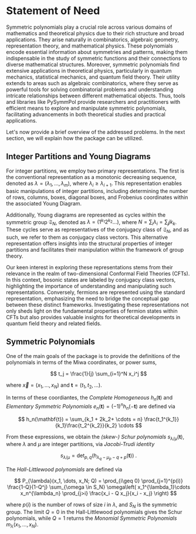 # Statement of Need

Symmetric polynomials play a crucial role across various domains of
mathematics and theoretical physics due to their rich structure and
broad applications. They arise naturally in combinatorics, algebraic
geometry, representation theory, and mathematical physics. These
polynomials encode essential information about symmetries and
patterns, making them indispensable in the study of symmetric
functions and their connections to diverse mathematical
structures. Moreover, symmetric polynomials find extensive
applications in theoretical physics, particularly in quantum
mechanics, statistical mechanics, and quantum field theory. Their
utility extends to areas such as algebraic combinatorics, where they
serve as powerful tools for solving combinatorial problems and
understanding intricate relationships between different mathematical
objects. Thus, tools and libraries like PySymmPol provide researchers
and practitioners with efficient means to explore and manipulate
symmetric polynomials, facilitating advancements in both theoretical
studies and practical applications.
 
Let's now provide a brief overview of the addressed problems. In the
next section, we will explain how the package can be utilized.

## Integer Partitions and Young Diagrams

For integer partitions, we employ two primary representations. The
first is the conventional representation as a monotonic decreasing
sequence, denoted as $\lambda = (\lambda_1, \dots, \lambda_m)$, where
$\lambda_i \geq \lambda_{i+1}$. This representation enables basic
manipulations of integer partitions, including determining the number
of rows, columns, boxes, diagonal boxes, and Frobenius coordinates
within the associated Young Diagram.

Additionally, Young diagrams are represented as cycles within the
symmetric group $\mathfrak{S}_N$, denoted as $\lambda = (1^{k_1}
2^{k_2} \dots)$, where $N = \sum_i\lambda_i = \sum_j j k_k$. These
cycles serve as representatives of the conjugacy class of
$\mathfrak{S}_N$, and as such, we refer to them as conjugacy class
vectors. This alternative representation offers insights into the
structural properties of integer partitions and facilitates their
manipulation within the framework of group theory.

Our keen interest in exploring these representations stems
from their relevance in the realm of two-dimensional Conformal Field
Theories (CFTs). In this context, bosonic states are labeled by
conjugacy class vectors, highlighting the importance of
understanding and manipulating such representations. Conversely,
fermions are represented using the standard representation,
emphasizing the need to bridge the conceptual gap between these
distinct frameworks. Investigating these representations not only
sheds light on the fundamental properties of fermion states within
CFTs but also provides valuable insights for theoretical developments
in quantum field theory and related fields.

## Symmetric Polynomials

One of the main goals of the package is to provide the definitions of the 
polynomials in terms of the Miwa coordinates, or power sums, 

$$ t_j = \frac{1}{j} \sum_{i=1}^N x_i^j $$ 

where $\vec{x} = (x_1, \dots, x_N)$ and $\mathbf{t} = (t_1, t_2, \dots)$.

In terms of these coordiantes, the *Complete Homogeneous* $h_n(\mathbf{t})$ 
and *Elementary Symmetric Polynomials* $e_n(\mathbf{t}) = 
(-1)^n h_n(-\mathbf{t})$ are defined via 

$$ h_n(\mathbf{t}) = \sum_{k_1 + 2k_2+ \cdots = n} 
\frac{t_1^{k_1}}{k_1}\frac{t_2^{k_2}}{k_2} \cdots $$

From these expressions, we obtain the *(skew-) Schur polynomials*
$s_{\lambda/\mu}(\mathbf{t})$, where 
$\lambda$ and $\mu$ are integer partitions, via *Jacobi-Trudi identity*

$$ s_{\lambda/\mu} = \det_{p,q}(h_{\lambda_q - \mu_p - q + p}(\mathbf{t})) \; . $$

The *Hall-Littlewood polynomials* are defined via

$$ P_{\lambda}(x_1, \dots, x_N; Q) = \prod_{i\geq 0} \prod_{j=1}^{p(i)}
\frac{1-Q}{1-Q^j} \sum_{\omega \in S_N} \omega\left(
x_1^{\lambda_1}\cdots x_n^{\lambda_n} \prod_{j>i} \frac{x_i - Q
  x_j}{x_i - x_j} \right) $$

where $p(i)$ is the number of rows of size $i$ in $\lambda$, and
$S_N$ is the symmetric group. The limit $Q=0$ in the
Hall-Littlewood polynomials gives the Schur polynomials, while $Q=1$
returns the *Monomial Symmetric Polynomials* $m_\lambda(x_1,
\dots, x_N)$. 
